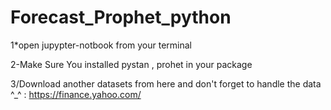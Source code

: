 # Forecast_Prophet_python

1*open jupypter-notbook from your terminal

2-Make Sure You installed pystan , prohet in your package 

3/Download another datasets from here and don't forget to handle the data ^_^ : https://finance.yahoo.com/
